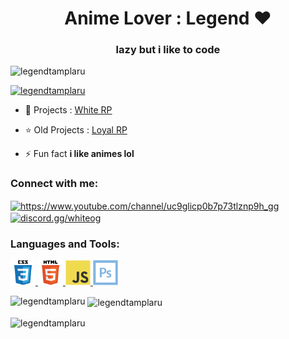 <h1 align="center">Anime Lover : Legend ❤</h1>
<h3 align="center">lazy but i like to code</h3>

<p align="left"> <img src="https://komarev.com/ghpvc/?username=legendtamplaru&label=Profile%20views&color=0e75b6&style=flat" alt="legendtamplaru" /> </p>

<p align="left"> <a href="https://github.com/ryo-ma/github-profile-trophy"><img src="https://github-profile-trophy.vercel.app/?username=legendtamplaru" alt="legendtamplaru" /></a> </p>

- 🌟 Projects : [White RP](discord.gg/ogwhite)

- ⭐ Old Projects : [Loyal RP](discord.gg/loyalrp)

- ⚡ Fun fact **i like animes lol**

<h3 align="left">Connect with me:</h3>
<p align="left">
<a href="https://www.youtube.com/c/https://www.youtube.com/channel/uc9glicp0b7p73tlznp9h_gg" target="blank"><img align="center" src="https://raw.githubusercontent.com/rahuldkjain/github-profile-readme-generator/master/src/images/icons/Social/youtube.svg" alt="https://www.youtube.com/channel/uc9glicp0b7p73tlznp9h_gg" height="30" width="40" /></a>
<a href="https://discord.gg/discord.gg/whiteog" target="blank"><img align="center" src="https://raw.githubusercontent.com/rahuldkjain/github-profile-readme-generator/master/src/images/icons/Social/discord.svg" alt="discord.gg/whiteog" height="30" width="40" /></a>
</p>

<h3 align="left">Languages and Tools:</h3>
<p align="left"> <a href="https://www.w3schools.com/css/" target="_blank" rel="noreferrer"> <img src="https://raw.githubusercontent.com/devicons/devicon/master/icons/css3/css3-original-wordmark.svg" alt="css3" width="40" height="40"/> </a> <a href="https://www.w3.org/html/" target="_blank" rel="noreferrer"> <img src="https://raw.githubusercontent.com/devicons/devicon/master/icons/html5/html5-original-wordmark.svg" alt="html5" width="40" height="40"/> </a> <a href="https://developer.mozilla.org/en-US/docs/Web/JavaScript" target="_blank" rel="noreferrer"> <img src="https://raw.githubusercontent.com/devicons/devicon/master/icons/javascript/javascript-original.svg" alt="javascript" width="40" height="40"/> </a> <a href="https://www.photoshop.com/en" target="_blank" rel="noreferrer"> <img src="https://raw.githubusercontent.com/devicons/devicon/master/icons/photoshop/photoshop-line.svg" alt="photoshop" width="40" height="40"/> </a> </p>

<p><img align="left" src="https://github-readme-stats.vercel.app/api/top-langs?username=legendtamplaru&show_icons=true&locale=en&layout=compact" alt="legendtamplaru" /></p>

<p>&nbsp;<img align="center" src="https://github-readme-stats.vercel.app/api?username=legendtamplaru&show_icons=true&locale=en" alt="legendtamplaru" /></p>

<p><img align="center" src="https://github-readme-streak-stats.herokuapp.com/?user=legendtamplaru&" alt="legendtamplaru" /></p>
